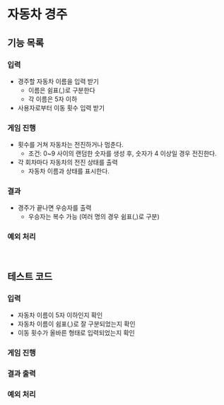 # 자동차 경주

## 기능 목록

### 입력
- 경주할 자동차 이름을 입력 받기
    - 이름은 쉼표(,)로 구분한다
    - 각 이름은 5자 이하
- 사용자로부터 이동 횟수 입력 받기

### 게임 진행
- 횟수를 거쳐 자동차는 전진하거나 멈춘다.
    - 조건: 0~9 사이의 랜덤한 숫자를 생성 후, 숫자가 4 이상일 경우 전진한다.
- 각 회차마다 자동차의 전진 상태를 출력
    - 자동차 이름과 상태를 표시한다.

### 결과
- 경주가 끝나면 우승자를 출력
    - 우승자는 복수 가능 (여러 명의 경우 쉼표(,)로 구분)

### 예외 처리


<br>


## 테스트 코드

### 입력
- 자동차 이름이 5자 이하인지 확인
- 자동차 이름이 쉼표(,)로 잘 구분되었는지 확인
- 이동 횟수가 올바른 형태로 입력되었는지 확인

### 게임 진행


### 결과 출력


### 예외 처리
